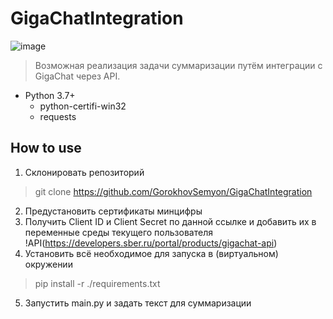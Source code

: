 # GigaChatIntegration

![image](https://uptu.work/wp-content/uploads/2023/07/i.jpeg)
> Возможная реализация задачи суммаризации путём интеграции с GigaChat через API.

- Python 3.7+
  - python-certifi-win32
  - requests
 
## How to use

1) Склонировать репозиторий
> git clone https://github.com/GorokhovSemyon/GigaChatIntegration
2) Предустановить сертификаты минцифры
3) Получить Client ID и Client Secret по данной ссылке и добавить их в переменные среды текущего пользователя
!API(https://developers.sber.ru/portal/products/gigachat-api)
4) Установить всё необходимое для запуска в (виртуальном) окружении
> pip install -r ./requirements.txt
5) Запустить main.py и задать текст для суммаризации
